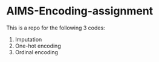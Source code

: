 # AIMS-Encoding-assignment
This is a repo for the following 3 codes:<br>
1. Imputation
2. One-hot encoding
3. Ordinal encoding
